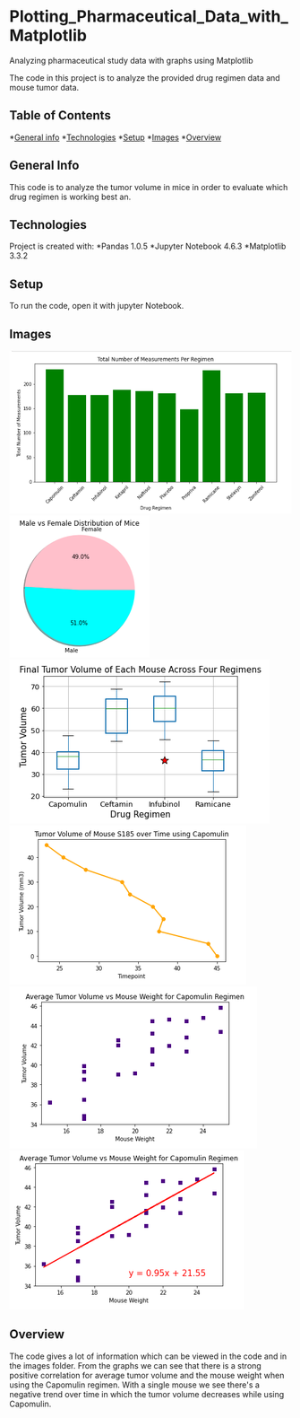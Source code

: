 # Plotting_Pharmaceutical_Data_with_Matplotlib
Analyzing pharmaceutical study data with graphs using Matplotlib

The code in this project is to analyze the provided drug regimen data and mouse tumor data. 

## Table of Contents 
*[General info](#General-info)
*[Technologies](#technologies)
*[Setup](#setup)
*[Images](#images)
*[Overview](#overview)

## General Info
This code is to analyze the tumor volume in mice in order to evaluate which drug regimen is working best an. 

## Technologies
Project is created with:
*Pandas 1.0.5
*Jupyter Notebook 4.6.3
*Matplotlib 3.3.2

## Setup
To run the code, open it with jupyter Notebook.

## Images

![image](Images/01_BarPlot_TotalRegimen.png)
![image](Images/02_PiePlot_MaleFemale.png)
![image](Images/03_BoxPlot_FinalTumor.png)
![image](Images/04_LinePlot_SingleMouse.png)
![image](Images/05_ScatterPlot_TumorvsWeight.png)
![image](Images/06_Scatter_Plot_with_Line.png)

## Overview
The code gives a lot of information which can be viewed in the code and in the images folder. From the graphs we can see that there is a strong positive correlation for average tumor volume and the mouse weight when using the Capomulin regimen. With a single mouse we see there's a negative trend over time in which the tumor volume decreases while using Capomulin. 